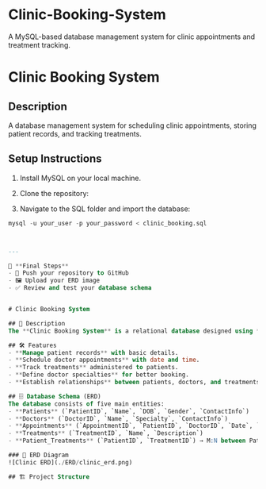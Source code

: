 # Clinic-Booking-System
A MySQL-based database management system for clinic appointments and treatment tracking.


# Clinic Booking System

## Description
A database management system for scheduling clinic appointments, storing patient records, and tracking treatments.

## Setup Instructions
1. Install MySQL on your local machine.
2. Clone the repository:

3. Navigate to the SQL folder and import the database:
```sql
mysql -u your_user -p your_password < clinic_booking.sql



---

🚀 **Final Steps**
- 📌 Push your repository to GitHub  
- 🖼 Upload your ERD image  
- ✅ Review and test your database schema  


# Clinic Booking System

## 📌 Description
The **Clinic Booking System** is a relational database designed using **MySQL** to manage clinic appointments, patient records, doctor schedules, and treatment tracking. It ensures efficient and structured data storage with proper relationships between patients, doctors, appointments, and treatments.

## 🛠 Features
- **Manage patient records** with basic details.
- **Schedule doctor appointments** with date and time.
- **Track treatments** administered to patients.
- **Define doctor specialties** for better booking.
- **Establish relationships** between patients, doctors, and treatments.

## 🗄 Database Schema (ERD)
The database consists of five main entities:
- **Patients** (`PatientID`, `Name`, `DOB`, `Gender`, `ContactInfo`)
- **Doctors** (`DoctorID`, `Name`, `Specialty`, `ContactInfo`)
- **Appointments** (`AppointmentID`, `PatientID`, `DoctorID`, `Date`, `Time`)
- **Treatments** (`TreatmentID`, `Name`, `Description`)
- **Patient_Treatments** (`PatientID`, `TreatmentID`) → M:N between Patients & Treatments

### 📌 ERD Diagram
![Clinic ERD](./ERD/clinic_erd.png)

## 🏗 Project Structure
